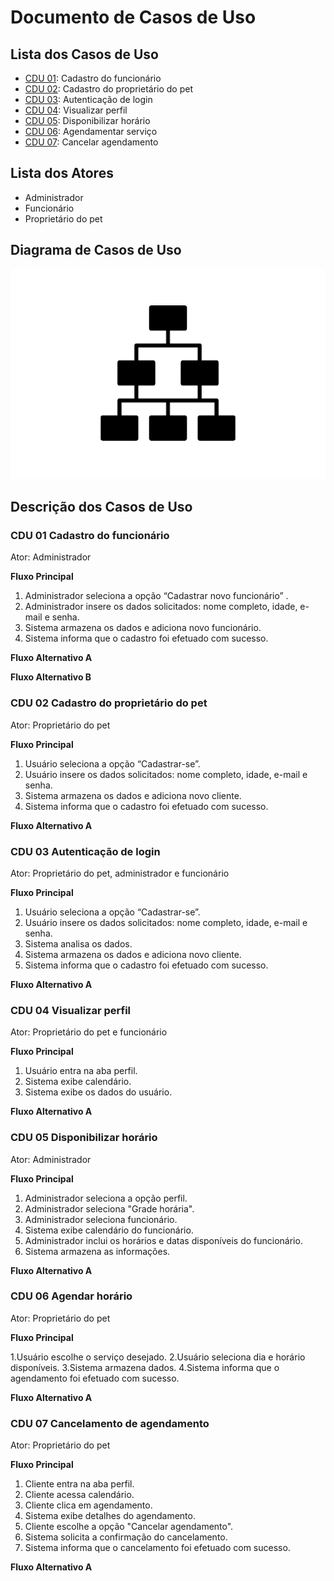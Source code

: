 # Documento de Casos de Uso

## Lista dos Casos de Uso

 - [CDU 01](#CDU-01): Cadastro do funcionário
 - [CDU 02](#CDU-02): Cadastro do proprietário do pet
 - [CDU 03](#CDU-03): Autenticação de login 
 - [CDU 04](#CDU-04): Visualizar perfil
 - [CDU 05](#CDU-05): Disponibilizar horário
 - [CDU 06](#CDU-06): Agendamentar serviço
 - [CDU 07](#CDU-07): Cancelar agendamento

## Lista dos Atores
 
 - Administrador
 - Funcionário
 - Proprietário do pet

## Diagrama de Casos de Uso

![Diagrama de Casos de Uso](diagrama-exemplo.png)

## Descrição dos Casos de Uso

### CDU 01 Cadastro do funcionário

Ator: Administrador


**Fluxo Principal**

1. Administrador seleciona a opção “Cadastrar novo funcionário” .
2. Administrador insere os dados solicitados: nome completo, idade, e-mail e senha.
3. Sistema armazena os dados e adiciona novo funcionário. 
4. Sistema informa que o cadastro foi efetuado com sucesso. 


**Fluxo Alternativo A**

  


**Fluxo Alternativo B**



### CDU 02 Cadastro do proprietário do pet

Ator: Proprietário do pet

**Fluxo Principal**

1. Usuário seleciona a opção “Cadastrar-se”. 
2. Usuário insere os dados solicitados: nome completo, idade, e-mail e senha. 
3. Sistema armazena os dados e adiciona novo cliente. 
4. Sistema informa que o cadastro foi efetuado com sucesso. 


**Fluxo Alternativo A**

 


### CDU 03 Autenticação de login

Ator: Proprietário do pet, administrador e funcionário

**Fluxo Principal**

1. Usuário seleciona a opção “Cadastrar-se”. 
2. Usuário insere os dados solicitados: nome completo, idade, e-mail e senha. 
3. Sistema analisa os dados. 
4. Sistema armazena os dados e adiciona novo cliente. 
5. Sistema informa que o cadastro foi efetuado com sucesso. 

**Fluxo Alternativo A**

 
  
 
 ### CDU 04 Visualizar perfil

Ator: Proprietário do pet e funcionário

**Fluxo Principal**

1. Usuário entra na aba perfil. 
2. Sistema exibe calendário. 
3. Sistema exibe os dados do usuário. 


**Fluxo Alternativo A**

   
   
   
 ### CDU 05 Disponibilizar horário

Ator: Administrador

**Fluxo Principal**

1. Administrador seleciona a opção perfil. 
2. Administrador seleciona "Grade horária". 
3. Administrador seleciona funcionário. 
4. Sistema exibe calendário do funcionário. 
5. Administrador inclui os horários e datas disponíveis do funcionário.
6. Sistema armazena as informações. 

**Fluxo Alternativo A**

   
   
   
 ### CDU 06 Agendar horário

Ator: Proprietário do pet

**Fluxo Principal**

 1.Usuário escolhe o serviço desejado. 
 2.Usuário seleciona dia e horário disponíveis. 
 3.Sistema armazena dados. 
 4.Sistema informa que o agendamento foi efetuado com sucesso. 


**Fluxo Alternativo A**

   
   
 ### CDU 07 Cancelamento de agendamento

Ator: Proprietário do pet

**Fluxo Principal**

 1. Cliente entra na aba perfil. 
 2. Cliente acessa calendário. 
 3. Cliente clica em agendamento. 
 4. Sistema exibe detalhes do agendamento. 
 5. Cliente escolhe a opção "Cancelar agendamento". 
 6. Sistema solicita a confirmação do cancelamento. 
 7. Sistema informa que o cancelamento foi efetuado com sucesso.

**Fluxo Alternativo A**

   



